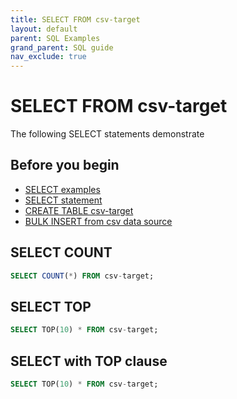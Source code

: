 ```yaml
---
title: SELECT FROM csv-target
layout: default
parent: SQL Examples
grand_parent: SQL guide
nav_exclude: true
---
```

# SELECT FROM csv-target

The following SELECT statements demonstrate

## Before you begin
* [SELECT examples](/docs/sql-guide/examples/sql-eg-select/sql-eg-select-home)
* [SELECT statement](/docs/sql-guide/statements/statement-select)
* [CREATE TABLE csv-target](/docs/sql-guide/examples/sql-eg-table/sql-eg-table-create-csv-target)
* [BULK INSERT from csv data source](/docs/sql-guide/examples/sql-eg-insert/sql-eg-insert-bulk-csv)

## SELECT COUNT

```sql
SELECT COUNT(*) FROM csv-target;
```

## SELECT TOP

```sql
SELECT TOP(10) * FROM csv-target;
```


## SELECT with TOP clause

```sql
SELECT TOP(10) * FROM csv-target;
```
